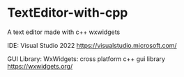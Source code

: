 # TextEditor-with-cpp
A text editor made with c++ wxwidgets 

IDE:
Visual Studio 2022
https://visualstudio.microsoft.com/

GUI Library:
WxWidgets: cross platform c++ gui library
https://wxwidgets.org/

